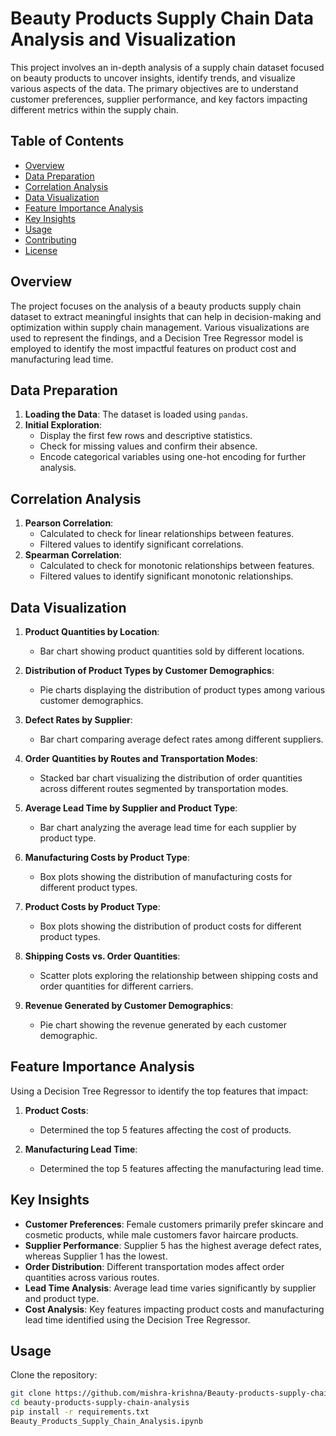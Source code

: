 # Beauty Products Supply Chain Data Analysis and Visualization

This project involves an in-depth analysis of a supply chain dataset focused on beauty products to uncover insights, identify trends, and visualize various aspects of the data. The primary objectives are to understand customer preferences, supplier performance, and key factors impacting different metrics within the supply chain.

## Table of Contents

- [Overview](#overview)
- [Data Preparation](#data-preparation)
- [Correlation Analysis](#correlation-analysis)
- [Data Visualization](#data-visualization)
- [Feature Importance Analysis](#feature-importance-analysis)
- [Key Insights](#key-insights)
- [Usage](#usage)
- [Contributing](#contributing)
- [License](#license)

## Overview

The project focuses on the analysis of a beauty products supply chain dataset to extract meaningful insights that can help in decision-making and optimization within supply chain management. Various visualizations are used to represent the findings, and a Decision Tree Regressor model is employed to identify the most impactful features on product cost and manufacturing lead time.

## Data Preparation

1. **Loading the Data**: The dataset is loaded using `pandas`.
2. **Initial Exploration**:
   - Display the first few rows and descriptive statistics.
   - Check for missing values and confirm their absence.
   - Encode categorical variables using one-hot encoding for further analysis.

## Correlation Analysis

1. **Pearson Correlation**:
   - Calculated to check for linear relationships between features.
   - Filtered values to identify significant correlations.
2. **Spearman Correlation**:
   - Calculated to check for monotonic relationships between features.
   - Filtered values to identify significant monotonic relationships.

## Data Visualization

1. **Product Quantities by Location**:
   - Bar chart showing product quantities sold by different locations.

2. **Distribution of Product Types by Customer Demographics**:
   - Pie charts displaying the distribution of product types among various customer demographics.

3. **Defect Rates by Supplier**:
   - Bar chart comparing average defect rates among different suppliers.

4. **Order Quantities by Routes and Transportation Modes**:
   - Stacked bar chart visualizing the distribution of order quantities across different routes segmented by transportation modes.

5. **Average Lead Time by Supplier and Product Type**:
   - Bar chart analyzing the average lead time for each supplier by product type.

6. **Manufacturing Costs by Product Type**:
   - Box plots showing the distribution of manufacturing costs for different product types.

7. **Product Costs by Product Type**:
   - Box plots showing the distribution of product costs for different product types.

8. **Shipping Costs vs. Order Quantities**:
   - Scatter plots exploring the relationship between shipping costs and order quantities for different carriers.

9. **Revenue Generated by Customer Demographics**:
   - Pie chart showing the revenue generated by each customer demographic.

## Feature Importance Analysis

Using a Decision Tree Regressor to identify the top features that impact:

1. **Product Costs**:
   - Determined the top 5 features affecting the cost of products.

2. **Manufacturing Lead Time**:
   - Determined the top 5 features affecting the manufacturing lead time.

## Key Insights

- **Customer Preferences**: Female customers primarily prefer skincare and cosmetic products, while male customers favor haircare products.
- **Supplier Performance**: Supplier 5 has the highest average defect rates, whereas Supplier 1 has the lowest.
- **Order Distribution**: Different transportation modes affect order quantities across various routes.
- **Lead Time Analysis**: Average lead time varies significantly by supplier and product type.
- **Cost Analysis**: Key features impacting product costs and manufacturing lead time identified using the Decision Tree Regressor.

 ## Usage
 Clone the repository:
   ```bash
   git clone https://github.com/mishra-krishna/Beauty-products-supply-chain-analysis
   cd beauty-products-supply-chain-analysis
   pip install -r requirements.txt
   Beauty_Products_Supply_Chain_Analysis.ipynb

